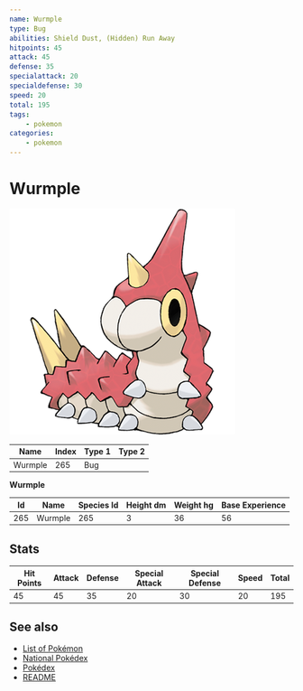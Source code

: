 ```yaml
---
name: Wurmple
type: Bug
abilities: Shield Dust, (Hidden) Run Away
hitpoints: 45
attack: 45
defense: 35
specialattack: 20
specialdefense: 30
speed: 20
total: 195
tags:
    - pokemon
categories:
    - pokemon
---
```


# Wurmple


![Wurmple](images/265.png)

| **Name** | **Index** | **Type 1** | **Type 2** |
|----|----|----|----|
| Wurmple | 265 | Bug  |  |

**Wurmple** 




| **Id** | **Name** | **Species Id** | **Height dm** | **Weight hg** | **Base Experience** |
|--------|----------|----------------|------------|------------|---------------------|
| 265 | Wurmple | 265 | 3 | 36 | 56 |



## Stats

| **Hit Points** | **Attack** | **Defense** | **Special Attack** | **Special Defense** | **Speed** | **Total** |
|----------------|------------|-------------|--------------------|---------------------|-----------|-----------|
| 45 | 45 | 35 | 20 | 30 | 20 | 195 |

## See also

- [List of Pokémon](../pokemon.md)
- [National Pokédex](../national_pokedex.md)
- [Pokédex](../pokedex.md)
- [README](../README.md)
